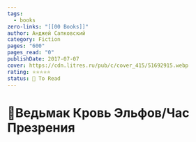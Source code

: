 ```yaml
---
tags:
  - books
zero-links: "[[00 Books]]"
author: Анджей Сапковский
category: Fiction
pages: "600"
pages_read: "0"
publishDate: 2017-07-07
cover: https://cdn.litres.ru/pub/c/cover_415/51692915.webp
rating: ⭐⭐⭐⭐⭐
status: 📌 To Read
---
```

# 📔Ведьмак Кровь Эльфов/Час Презрения

